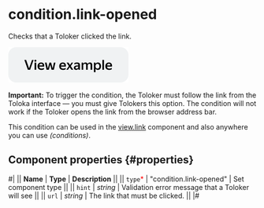 # condition.link-opened

Checks that a Toloker clicked the link.

[![View example in the sandbox](../_images/buttons/view-example.svg)](https://ya.cc/t/MlA_MO3u3twTqY)

**Important:** To trigger the condition, the Toloker must follow the link from the Toloka interface — you must give Tolokers this option. The condition will not work if the Toloker opens the link from the browser address bar.

This condition can be used in the [view.link](view.link.md) component and also anywhere you can use _(conditions)_.

## Component properties {#properties}

#|
|| **Name** | **Type** | **Description** ||
|| `type`<span style="color: red">\*</span> | "condition.link-opened" | Set component type ||
|| `hint` | _string_ | Validation error message that a Toloker will see ||
|| `url` | _string_ | The link that must be clicked. ||
|#
